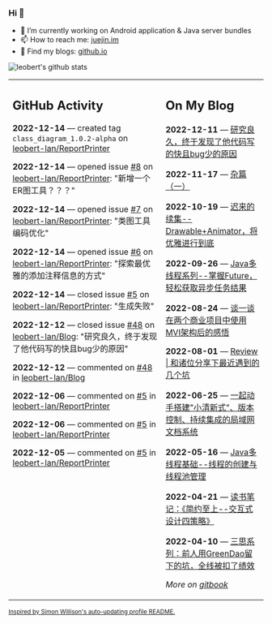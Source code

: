 ### Hi 👋

<!--
**leobert-lan/leobert-lan** is a ✨ _special_ ✨ repository because its `README.md` (this file) appears on your GitHub profile.

Here are some ideas to get you started:

- 🔭 I’m currently working on ...
- 🌱 I’m currently learning ...
- 👯 I’m looking to collaborate on ...
- 🤔 I’m looking for help with ...
- 💬 Ask me about ...
- 📫 How to reach me: ...
- 😄 Pronouns: ...
- ⚡ Fun fact: ...
-->

- 🔭 I’m currently working on Android application & Java server bundles
- 📫 How to reach me: [juejin.im](https://juejin.cn/user/2066737589654327)
- 👀 Find my blogs: [github.io](https://leobert-lan.github.io/)


![leobert's github stats](https://github-readme-stats.vercel.app/api?username=leobert-lan&show_icons=true&count_private=true)

<table><tr><td valign="top" width="60%">

## GitHub Activity
<!-- githubActivity starts -->
**2022-12-14** — created tag `class_diagram_1.0.2-alpha` on [leobert-lan/ReportPrinter](https://github.com/leobert-lan/ReportPrinter)

**2022-12-14** — opened issue [#8](https://github.com/leobert-lan/ReportPrinter/issues/8) on [leobert-lan/ReportPrinter](https://github.com/leobert-lan/ReportPrinter): "新增一个ER图工具？？？"

**2022-12-14** — opened issue [#7](https://github.com/leobert-lan/ReportPrinter/issues/7) on [leobert-lan/ReportPrinter](https://github.com/leobert-lan/ReportPrinter): "类图工具编码优化"

**2022-12-14** — opened issue [#6](https://github.com/leobert-lan/ReportPrinter/issues/6) on [leobert-lan/ReportPrinter](https://github.com/leobert-lan/ReportPrinter): "探索最优雅的添加注释信息的方式"

**2022-12-14** — closed issue [#5](https://github.com/leobert-lan/ReportPrinter/issues/5) on [leobert-lan/ReportPrinter](https://github.com/leobert-lan/ReportPrinter): "生成失败"

**2022-12-12** — closed issue [#48](https://github.com/leobert-lan/Blog/issues/48) on [leobert-lan/Blog](https://github.com/leobert-lan/Blog): "研究良久，终于发现了他代码写的快且bug少的原因"

**2022-12-12** — commented on [#48](https://github.com/leobert-lan/Blog/issues/48#issuecomment-1345753581) in [leobert-lan/Blog](https://github.com/leobert-lan/Blog)

**2022-12-06** — commented on [#5](https://github.com/leobert-lan/ReportPrinter/issues/5#issuecomment-1338687060) in [leobert-lan/ReportPrinter](https://github.com/leobert-lan/ReportPrinter)

**2022-12-06** — commented on [#5](https://github.com/leobert-lan/ReportPrinter/issues/5#issuecomment-1338680738) in [leobert-lan/ReportPrinter](https://github.com/leobert-lan/ReportPrinter)

**2022-12-05** — commented on [#5](https://github.com/leobert-lan/ReportPrinter/issues/5#issuecomment-1337460557) in [leobert-lan/ReportPrinter](https://github.com/leobert-lan/ReportPrinter)
<!-- githubActivity ends -->
</td><td valign="top" width="40%">

## On My Blog
<!-- blog starts -->
**2022-12-11** — [研究良久，终于发现了他代码写的快且bug少的原因](https://juejin.cn/post/7175772997582585917)

**2022-11-17** — [杂篇（一）](https://juejin.cn/post/7166899226260013093)

**2022-10-19** — [迟来的续集--Drawable+Animator，将优雅进行到底](https://juejin.cn/post/7155690991721119781)

**2022-09-26** — [Java多线程系列--掌握Future，轻松获取异步任务结果](https://juejin.cn/post/7147552484213719076)

**2022-08-24** — [谈一谈在两个商业项目中使用MVI架构后的感悟](https://juejin.cn/post/7135328592673636359)

**2022-08-01** — [Review | 和诸位分享下最近遇到的几个坑](https://juejin.cn/post/7126207584528236580)

**2022-06-25** — [一起动手搭建"小清新式"、版本控制、持续集成的局域网文档系统](https://juejin.cn/post/7113005887790268430)

**2022-05-16** — [Java多线程基础--线程的创建与线程池管理](https://juejin.cn/post/7098235227490746375)

**2022-04-21** — [读书笔记：《简约至上--交互式设计四策略》](https://juejin.cn/post/7088618995036717086)

**2022-04-10** — [三思系列：前人用GreenDao留下的坑，全线被扣了绩效](https://juejin.cn/post/7084803493290213406)
<!-- blog ends -->
_More on [gitbook](https://leobert-lan.github.io/)_
</td></tr></table>

<sub><a href="https://simonwillison.net/2020/Jul/10/self-updating-profile-readme/">Inspired by Simon Willison's auto-updating profile README.</a></sub>